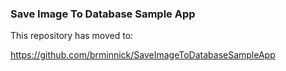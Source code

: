 ### Save Image To Database Sample App
This repository has moved to:

https://github.com/brminnick/SaveImageToDatabaseSampleApp

